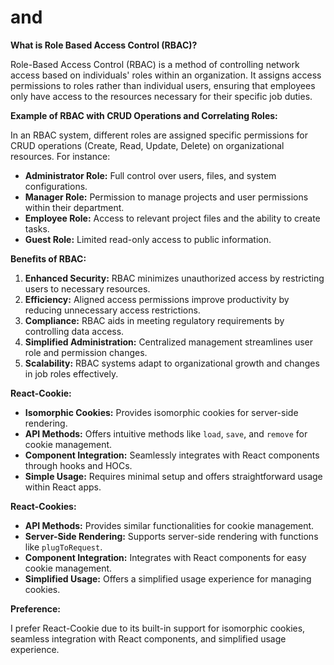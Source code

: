 # <Login /> and <Auth />

**What is Role Based Access Control (RBAC)?**

Role-Based Access Control (RBAC) is a method of controlling network access based on individuals' roles within an organization. It assigns access permissions to roles rather than individual users, ensuring that employees only have access to the resources necessary for their specific job duties.

**Example of RBAC with CRUD Operations and Correlating Roles:**

In an RBAC system, different roles are assigned specific permissions for CRUD operations (Create, Read, Update, Delete) on organizational resources. For instance:

- **Administrator Role:** Full control over users, files, and system configurations.
- **Manager Role:** Permission to manage projects and user permissions within their department.
- **Employee Role:** Access to relevant project files and the ability to create tasks.
- **Guest Role:** Limited read-only access to public information.

**Benefits of RBAC:**

1. **Enhanced Security:** RBAC minimizes unauthorized access by restricting users to necessary resources.
2. **Efficiency:** Aligned access permissions improve productivity by reducing unnecessary access restrictions.
3. **Compliance:** RBAC aids in meeting regulatory requirements by controlling data access.
4. **Simplified Administration:** Centralized management streamlines user role and permission changes.
5. **Scalability:** RBAC systems adapt to organizational growth and changes in job roles effectively.

**React-Cookie:**

- **Isomorphic Cookies:** Provides isomorphic cookies for server-side rendering.
- **API Methods:** Offers intuitive methods like `load`, `save`, and `remove` for cookie management.
- **Component Integration:** Seamlessly integrates with React components through hooks and HOCs.
- **Simple Usage:** Requires minimal setup and offers straightforward usage within React apps.

**React-Cookies:**

- **API Methods:** Provides similar functionalities for cookie management.
- **Server-Side Rendering:** Supports server-side rendering with functions like `plugToRequest`.
- **Component Integration:** Integrates with React components for easy cookie management.
- **Simplified Usage:** Offers a simplified usage experience for managing cookies.

**Preference:**

I prefer React-Cookie due to its built-in support for isomorphic cookies, seamless integration with React components, and simplified usage experience.
